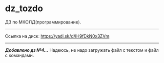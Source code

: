 # dz_tozdo
ДЗ по МКОЛД(программирование). 
***
Ссылка на диск: https://yadi.sk/d/IH9fDkN0x3ZVm
***

***Добавлено дз №4...***
Надеюсь, не надо загружать файл с текстом и файл с командами.


